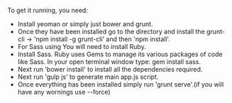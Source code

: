 
To get it running, you need:
- Install yeoman or simply just bower and grunt.
- Once they have been installed go to the directory and install the grunt-cli -> 'npm install -g grunt-cli' and then 'npm install'.
- For Sass using You will need to install Ruby.
- Install Sass. Ruby uses Gems to manage its various packages of code like Sass. In your open terminal window type: gem install sass.
- Next run 'bower install' to install all the dependencies required.
- Next run 'gulp js' to generate main app.js script.
- Once everything has been installed simply run 'grunt serve'.(if you will have any wornings use --force)

